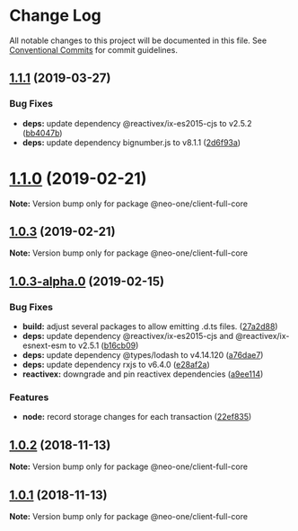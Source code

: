 # Change Log

All notable changes to this project will be documented in this file.
See [Conventional Commits](https://conventionalcommits.org) for commit guidelines.

## [1.1.1](https://github.com/neo-one-suite/neo-one/compare/@neo-one/client-full-core@1.1.0...@neo-one/client-full-core@1.1.1) (2019-03-27)


### Bug Fixes

* **deps:** update dependency @reactivex/ix-es2015-cjs to v2.5.2 ([bb4047b](https://github.com/neo-one-suite/neo-one/commit/bb4047b))
* **deps:** update dependency bignumber.js to v8.1.1 ([2d6f93a](https://github.com/neo-one-suite/neo-one/commit/2d6f93a))





# [1.1.0](https://github.com/neo-one-suite/neo-one/compare/@neo-one/client-full-core@1.0.3...@neo-one/client-full-core@1.1.0) (2019-02-21)

**Note:** Version bump only for package @neo-one/client-full-core





## [1.0.3](https://github.com/neo-one-suite/neo-one/compare/@neo-one/client-full-core@1.0.3-alpha.0...@neo-one/client-full-core@1.0.3) (2019-02-21)

**Note:** Version bump only for package @neo-one/client-full-core





## [1.0.3-alpha.0](https://github.com/neo-one-suite/neo-one/compare/@neo-one/client-full-core@1.0.2...@neo-one/client-full-core@1.0.3-alpha.0) (2019-02-15)


### Bug Fixes

* **build:** adjust several packages to allow emitting .d.ts files. ([27a2d88](https://github.com/neo-one-suite/neo-one/commit/27a2d88))
* **deps:** update dependency @reactivex/ix-es2015-cjs and @reactivex/ix-esnext-esm to v2.5.1 ([b16cb09](https://github.com/neo-one-suite/neo-one/commit/b16cb09))
* **deps:** update dependency @types/lodash to v4.14.120 ([a76dae7](https://github.com/neo-one-suite/neo-one/commit/a76dae7))
* **deps:** update dependency rxjs to v6.4.0 ([e28af2a](https://github.com/neo-one-suite/neo-one/commit/e28af2a))
* **reactivex:** downgrade and pin reactivex dependencies ([a9ee114](https://github.com/neo-one-suite/neo-one/commit/a9ee114))


### Features

* **node:** record storage changes for each transaction ([22ef835](https://github.com/neo-one-suite/neo-one/commit/22ef835))





## [1.0.2](https://github.com/neo-one-suite/neo-one/compare/@neo-one/client-full-core@1.0.1...@neo-one/client-full-core@1.0.2) (2018-11-13)

**Note:** Version bump only for package @neo-one/client-full-core





## [1.0.1](https://github.com/neo-one-suite/neo-one/compare/@neo-one/client-full-core@1.0.0...@neo-one/client-full-core@1.0.1) (2018-11-13)

**Note:** Version bump only for package @neo-one/client-full-core
